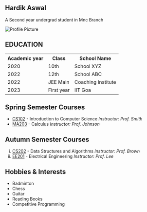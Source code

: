 <!DOCTYPE html>
<html lang="en">
<head>
    <meta charset="UTF-8">
    <meta name="viewport" content="width=device-width, initial-scale=1.0">
    <title>Hardik Aswal</title>
    <link rel="stylesheet" href="styles.css">
</head>
<body>

<section class="about-me">
    <div class="profile-info">
        <h1>Hardik Aswal</h1>
        <p class="description">A Second year undergrad student in Mnc Branch</p>
    </div>
    <img src="profile_picture.jpg" alt="Profile Picture" class="profile-picture">
</section>

<section class="education">
    <h2>EDUCATION</h2>
    <table>
      <tr>
        <th>Academic year</th>
        <th>Class</th>
        <th>School Name</th>
      </tr>
      <tr>
        <td>2020</td>
        <td>10th</td>
        <td>School XYZ</td>
      </tr>
      <tr>
        <td>2022</td>
        <td>12th</td>
        <td>School ABC</td>
      </tr>
      <tr>
        <td>2022</td>
        <td>JEE Main</td>
        <td>Coaching Institute</td>
      </tr>
      <tr>
        <td>2023</td>
        <td>First year</td>
        <td>IIT Goa</td>
      </tr>
    </table>
</section>

<section class="courses">
    <div class="spring-semester">
        <h2>Spring Semester Courses</h2>
        <ul>
            <li><a href="#">CS102</a> - Introduction to Computer Science <i>Instructor: Prof. Smith</i></li>
            <li><a href="#">MA203</a> - Calculus <i>Instructor: Prof. Johnson</i></li>
        </ul>
    </div>
    <div class="autumn-semester">
        <h2>Autumn Semester Courses</h2>
        <ol type="i">
            <li><a href="#">CS202</a> - Data Structures and Algorithms <i>Instructor: Prof. Brown</i></li>
            <li><a href="#">EE201</a> - Electrical Engineering <i>Instructor: Prof. Lee</i></li>
        </ol>
    </div>
</section>

<section class="hobbies">
    <h2>Hobbies & Interests</h2>
    <ul>
        <li>Badminton</li>
        <li>Chess</li>
        <li>Guitar</li>
        <li>Reading Books</li>
        <li>Competitive Programming</li>
    </ul>
</section>

</body>
</html>














